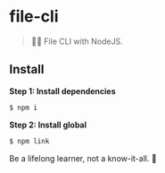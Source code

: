 # file-cli

> 📁🌱 File CLI with NodeJS.

## Install

**Step 1: Install dependencies**

```js
$ npm i
```

**Step 2: Install global**

```js
$ npm link
```


<!-- INSPIRATIONAL_QUOTE_START -->
Be a lifelong learner, not a know-it-all.
🐯
<!-- INSPIRATIONAL_QUOTE_END -->
